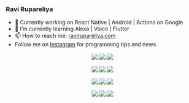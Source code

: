 ### Ravi Rupareliya

- 🔭 Currently working on React Native | Android | Actions on Google
- 🌱 I’m currently learning Alexa | Voice | Flutter
- 📫 How to reach me: [ravirupareliya.com](https://ravirupareliya.com)
- Follow me on [Instagram](https://www.instagram.com/ravi.rupareliya/) for programming tips and news.

<a href="https://www.instagram.com/ravi.rupareliya/" target="_blank">
<!-- insta-feed:START-->
<p align="center">
<img align="center" src=https://scontent-atl3-1.cdninstagram.com/v/t51.2885-15/e35/s150x150/118427484_310547520399442_2028899007655373700_n.jpg?_nc_ht=scontent-atl3-1.cdninstagram.com&_nc_cat=110&_nc_ohc=_8ZU7cRU0ZcAX-voV_H&oh=8805d621c217581062534340a3d541b0&oe=5F7917AC />
<img align="center" src=https://scontent-atl3-1.cdninstagram.com/v/t51.2885-15/e35/s150x150/118358282_793232521422249_4194198869826492121_n.jpg?_nc_ht=scontent-atl3-1.cdninstagram.com&_nc_cat=109&_nc_ohc=wbOhx3B6syoAX-K1oDC&oh=2ca416cec334715f5fafc6d4a6d1a9db&oe=5F78E4BC />
<img align="center" src=https://scontent-atl3-1.cdninstagram.com/v/t51.2885-15/e35/s150x150/118083536_653646245259286_4437462516989252087_n.jpg?_nc_ht=scontent-atl3-1.cdninstagram.com&_nc_cat=110&_nc_ohc=eWQBFEVL41cAX9f9DAl&oh=4ba37009778c33971519421eb46255fb&oe=5F79545C />
</p>
<p align="center">
<img align="center" src=https://scontent-atl3-1.cdninstagram.com/v/t51.2885-15/e35/s150x150/118175330_604822603490734_6882222491011634628_n.jpg?_nc_ht=scontent-atl3-1.cdninstagram.com&_nc_cat=110&_nc_ohc=7GefH02xsrAAX9MY3Wa&oh=c20460e92c49e68b398242dd3ab87d00&oe=5F778977 />
<img align="center" src=https://scontent-atl3-1.cdninstagram.com/v/t51.2885-15/e35/s150x150/117801930_118850686597100_8281062695853943386_n.jpg?_nc_ht=scontent-atl3-1.cdninstagram.com&_nc_cat=108&_nc_ohc=B6Pp1iRDvaYAX82qa6b&oh=f7f7f4dac529f53e2996f47f7102d57a&oe=5F77FB40 />
<img align="center" src=https://scontent-atl3-1.cdninstagram.com/v/t51.2885-15/e35/s150x150/117867292_2771207523148452_3241414180657952736_n.jpg?_nc_ht=scontent-atl3-1.cdninstagram.com&_nc_cat=100&_nc_ohc=Xy-Yh_a3HPAAX_0OKlR&oh=1568b1309957b63f8082026de59886b2&oe=5F7793A1 />
</p>
<p align="center">
<img align="center" src=https://scontent-atl3-1.cdninstagram.com/v/t51.2885-15/e35/s150x150/117931678_793632161399712_7562658963115355616_n.jpg?_nc_ht=scontent-atl3-1.cdninstagram.com&_nc_cat=100&_nc_ohc=19IopapxWOIAX-ZzGr1&oh=5529821efc0bdff7194a226d6b0f234e&oe=5F799337 />
<img align="center" src=https://scontent-atl3-1.cdninstagram.com/v/t51.2885-15/e35/s150x150/117747115_220949032661980_1081920512424702093_n.jpg?_nc_ht=scontent-atl3-1.cdninstagram.com&_nc_cat=104&_nc_ohc=PI5wQOqyFo0AX_zOk0B&oh=3f61bd3d3b51a4f0b2364b6f448b564f&oe=5F7AFF96 />
<img align="center" src=https://scontent-atl3-1.cdninstagram.com/v/t51.2885-15/e35/s150x150/117564950_167171931547080_7523565149947571776_n.jpg?_nc_ht=scontent-atl3-1.cdninstagram.com&_nc_cat=100&_nc_ohc=HoukDNFPCKYAX9ct_Zy&oh=802d59e3fc318ba5f1b86b8ebb10f505&oe=5F7A2FDD />
</p>
<p align="center">
<img align="center" src=https://scontent-atl3-1.cdninstagram.com/v/t51.2885-15/e35/s150x150/117307859_603477283647910_4747232603067507655_n.jpg?_nc_ht=scontent-atl3-1.cdninstagram.com&_nc_cat=110&_nc_ohc=9tGPdb6AvXgAX-vBswZ&oh=d6c4c54229b7f2bfebc4b5b851b2350c&oe=5F793E84 />
<img align="center" src=https://scontent-atl3-1.cdninstagram.com/v/t51.2885-15/e35/s150x150/117288606_1432624290459842_4050672627473038302_n.jpg?_nc_ht=scontent-atl3-1.cdninstagram.com&_nc_cat=102&_nc_ohc=kL_BbgQ_b2MAX_9qKne&oh=b0a252af5654cc512b4c9042542a3e27&oe=5F79430F />
<img align="center" src=https://scontent-atl3-1.cdninstagram.com/v/t51.2885-15/e35/s150x150/117309611_594067937926129_8782024436396678820_n.jpg?_nc_ht=scontent-atl3-1.cdninstagram.com&_nc_cat=101&_nc_ohc=I7s-6whrwwMAX-7Bs22&oh=148c5de894c6baf220503fec89c25bf4&oe=5F783BBF />
</p>

<!-- insta-feed:END-->
</a>
